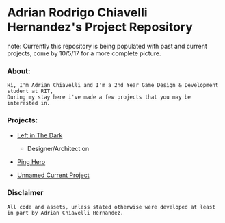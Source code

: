 # Adrian Rodrigo Chiavelli Hernandez's Project Repository

note: Currently this repository is being populated with past and current projects, come by 10/5/17 for a more complete picture.

### About:

    Hi, I'm Adrian Chiavelli and I'm a 2nd Year Game Design & Development student at RIT,
    During my stay here i've made a few projects that you may be interested in. 

### Projects:

* [Left in The Dark](https://www.google.com)
    * Designer/Architect on 

* [Ping Hero](https://github.com/Dentrick/Adrian-Projects/tree/master/PingHero)

* [Unnamed Current Project](https://www.google.com)

### Disclaimer

    All code and assets, unless stated otherwise were developed at least in part by Adrian Chiavelli Hernandez.
